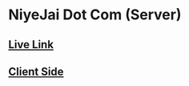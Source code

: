# NiyeJai Dot Com (Server)

## [Live Link](http://localhost:5173/)

## [Client Side](https://github.com/programming-hero-web-course1/b8a12-client-side-rootnure)
